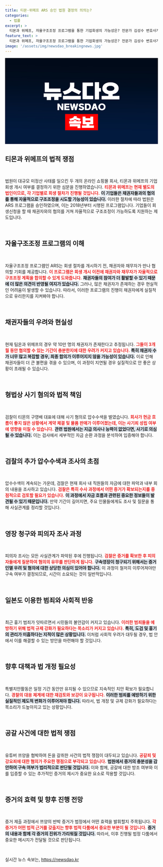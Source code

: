 ```yaml
---
title: 티몬·위메프 ARS 승인 법원 결정의 의의는?
categories:
  - 법률
excerpt: >
  티몬과 위메프, 자율구조조정 프로그램을 통한 기업회생의 가능성은? 전문가 김성수 변호사가 설명하는 법적 쟁점과 채권자들의 목소리, 이들의 운명을 가를 쟁 투쟁이 벌어집니다!
feature_text: >
  티몬과 위메프, 자율구조조정 프로그램을 통한 기업회생의 가능성은? 전문가 김성수 변호사가 설명하는 법적 쟁점과 채권자들의 목소리, 이들의 운명을 가를 쟁 투쟁이 벌어집니다!
image: '/assets/img/newsdao_breakingnews.jpg'
---
```


<p><img src="/assets/img/newsdao_breakingnews.jpg" alt="bookingtag 속보" /></p>

<h2 data-ke-size="size26">티몬과 위메프의 법적 쟁점</h2>

<p data-ke-size="size16">&nbsp;</p>

<p>법원이 대규모 미정산 사태를 일으킨 두 개의 온라인 쇼핑몰 회사, 티몬과 위메프의 기업회생 개시 여부를 결정하기 위한 심문을 진행하였습니다. <b><span style="color: #ee2323;">티몬과 위메프는 현재 별도의 법인이므로, 각 기업별로 회생 절차가 진행될 것입니다.</span></b> <b><span style="background-color: #21538527;">이 기업들은 채권자들과의 협의를 통해 자율적으로 구조조정을 시도할 가능성이 있습니다.</span></b> 이러한 절차에 따라 법원은 ARS 프로그램을 승인하였으며, 이는 2018년부터 시행된 프로그램입니다. 기업들이 회생신청을 할 때 채권자와의 협의를 거쳐 자율적으로 구조조정이 가능하도록 지원하는 제도입니다. </p>

<p data-ke-size="size16">&nbsp;</p>

<h2 data-ke-size="size26">자율구조조정 프로그램의 이해</h2>

<p data-ke-size="size16">&nbsp;</p>

<p>자율구조조정 프로그램인 ARS는 회생 절차를 개시하기 전, 채권자와 채무자가 만나 협의할 기회를 제공합니다. <b><span style="color: #ee2323;">이 프로그램은 회생 개시 이전에 채권자와 채무자가 자율적으로 구조조정 계획을 합의할 수 있게 도와줍니다.</span></b> <b><span style="background-color: #21538527;">채권자들의 참여가 더 활발할 수 있기 때문에 더 많은 의견이 반영될 여지가 있습니다.</span></b> 그러나, 많은 채권자가 존재하는 경우 현실적인 어려움이 발생할 수 있습니다. 따라서, 이러한 프로그램의 진행이 채권자에게 실질적으로 유리한지를 지켜봐야 합니다. </p>

<p data-ke-size="size16">&nbsp;</p>

<h2 data-ke-size="size26">채권자들의 우려와 현실성</h2>

<p data-ke-size="size16">&nbsp;</p>

<p>현재 팀온과 위메프의 경우 약 10만 명의 채권자가 존재한다고 추정됩니다. <b><span style="color: #ee2323;">그들이 3개월 동안 협의할 수 있는 기간이 충분한지에 대한 우려가 커지고 있습니다.</span></b> <b><span style="background-color: #21538527;">특히 채권자 수가 너무 많고 복잡할 경우, 최종 합의가 이루어지지 않을 가능성이 있습니다.</span></b> 이로 인해 채권자들이 더 큰 불편을 겪을 수 있으며, 이 과정이 지연될 경우 실질적으로 안 좋은 상황이 초래될 수 있습니다. </p>

<p data-ke-size="size16">&nbsp;</p>

<h2 data-ke-size="size26">형법상 사기 혐의와 법적 책임</h2>

<p data-ke-size="size16">&nbsp;</p>

<p>검찰이 티몬의 구영배 대표에 대해 사기 혐의로 압수수색을 벌였습니다. <b><span style="color: #ee2323;">회사가 현금 흐름이 좋지 않은 상황에서 계약 체결 및 물품 판매가 이루어졌는데, 이는 사기죄 성립 여부에 영향을 미칠 수 있습니다.</span></b> <b><span style="background-color: #21538527;">관련 법원에서는 지급 의사나 능력이 없었다면, 사기로 의심될 수 있습니다.</span></b> 이는 검사에서 세부적인 자금 순환 과정을 분석하여 입증해야 합니다. </p>

<p data-ke-size="size16">&nbsp;</p>

<h2 data-ke-size="size26">검찰의 추가 압수수색과 조사의 초점</h2>

<p data-ke-size="size16">&nbsp;</p>

<p>압수수색이 계속되는 가운데, 검찰은 현재 회사 내 직원들의 자금에 대한 파악과 내부 회의 내용을 조사하고 있습니다. <b><span style="color: #ee2323;">검찰은 특히 수사 과정에서 어떤 증거가 확보되는지를 중점적으로 검토할 필요가 있습니다.</span></b> <b><span style="background-color: #21538527;">이 과정에서 자금 흐름과 관련된 중요한 정보들이 발견될 수 있기 때문입니다.</span></b> 만약 기간이 길어지면, 주요 인물들에게도 조사 및 질문을 통해 사실관계를 정리할 것입니다.</p>

<p data-ke-size="size16">&nbsp;</p>

<h2 data-ke-size="size26">영장 청구와 피의자 조사 과정</h2>

<p data-ke-size="size16">&nbsp;</p>

<p>피의자 조사는 모든 사실관계가 파악된 후에 진행됩니다. <b><span style="color: #ee2323;">검찰은 증거를 확보한 후 피의자들에게 질문하여 혐의의 유무를 판단하게 됩니다.</span></b> <b><span style="background-color: #21538527;">구속영장이 청구되기 위해서는 증거인멸 우려 및 혐의에 대한 상당한 의심이 있어야 합니다.</span></b> 이 과정이 철저히 이루어져야만 구속 여부가 결정되므로, 시간이 소요되는 것이 일반적입니다.</p>

<p data-ke-size="size16">&nbsp;</p>

<h2 data-ke-size="size26">일본도 이용한 범죄와 사회적 반응</h2>

<p data-ke-size="size16">&nbsp;</p>

<p>최근 흉기 범죄가 잇따르면서 시민들의 불안감이 커지고 있습니다. <b><span style="color: #ee2323;">이러한 범죄들을 예방하기 위해 법적 규제 강화가 필요하다는 목소리가 커지고 있습니다.</span></b> <b><span style="background-color: #21538527;">특히, 도검 및 흉기의 관리가 미흡하다는 지적이 많은 상황입니다.</span></b> 이처럼 사회적 우려가 대두될 경우, 법 안에서 이를 해결할 수 있는 방안을 마련해야 할 것입니다.</p>

<p data-ke-size="size16">&nbsp;</p>

<h2 data-ke-size="size26">향후 대책과 법 개정 필요성</h2>

<p data-ke-size="size16">&nbsp;</p>

<p>특별치안활동은 일정 기간 동안만 유지될 수 있으므로 지속적인 치안 확보가 필요합니다. <b><span style="color: #ee2323;">경찰의 대응 체계에 대한 재검토와 보강이 요구됩니다.</span></b> <b><span style="background-color: #21538527;">이러한 범죄를 예방하기 위한 실질적인 제도적 변화가 이루어져야 합니다.</span></b> 따라서, 법 개정 및 규제 강화가 필요하다는 목소리가 드높아지고 있는 상황입니다.</p>

<p data-ke-size="size16">&nbsp;</p>

<h2 data-ke-size="size26">공갈 사건에 대한 법적 쟁점</h2>

<p data-ke-size="size16">&nbsp;</p>

<p>유튜버 쯔양을 협박하여 돈을 갈취한 사건의 법적 쟁점이 대두되고 있습니다. <b><span style="color: #ee2323;">공갈죄 및 강요죄에 대한 혐의가 주요한 쟁점으로 부각되고 있습니다.</span></b> <b><span style="background-color: #21538527;">법원에서 증거의 충분성을 감안하여 구속 여부가 법리적으로 판단될 것입니다.</span></b> 이와 함께, 공갈에 대한 방조 여부와 이를 입증할 수 있는 추가적인 증거의 제시가 중요한 요소로 작용할 것입니다.</p>

<p data-ke-size="size16">&nbsp;</p>

<h2 data-ke-size="size26">증거의 효력 및 향후 진행 전망</h2>

<p data-ke-size="size16">&nbsp;</p>

<p>증거 제출 과정에서 쯔양의 반박 증거가 법정에서 어떤 효력을 발휘할지 주목됩니다. <b><span style="color: #ee2323;">각 증거가 어떤 법적 근거를 갖출지는 향후 법적 다툼에서 중요한 부분이 될 것입니다.</span></b> <b><span style="background-color: #21538527;">증거의 내용과 함께 각 증거의 진위가 가리워질 것입니다.</span></b> 따라서, 이후 진행될 법정 다툼에서 중요한 메시지가 전달될 것으로 판단됩니다.</p>

<p data-ke-size="size16">&nbsp;</p>
실시간 뉴스 속보는, <a href="https://newsdao.kr" rel="dofollow">https://newsdao.kr</a>


